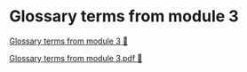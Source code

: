 # Glossary terms from module 3

[Glossary terms from module 3 🔗](https://www.coursera.org/learn/strategies-for-cloud-security-risk-management/supplement/bJsta/glossary-terms-from-module-3)

[Glossary terms from module 3.pdf 🔗](https://1drv.ms/b/c/526c45566c8c239a/EYI84J4R70xPscurBxe1rF8Bau8SrIEIGH5DMRGynrDN2g?e=OK8EXT)
